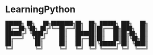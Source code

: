 # LearningPython
<pre>
██████╗ ██╗   ██╗████████╗██╗  ██╗ ██████╗ ███╗   ██╗
██╔══██╗╚██╗ ██╔╝╚══██╔══╝██║  ██║██╔═══██╗████╗  ██║
██████╔╝ ╚████╔╝    ██║   ███████║██║   ██║██╔██╗ ██║
██╔═══╝   ╚██╔╝     ██║   ██╔══██║██║   ██║██║╚██╗██║
██║        ██║      ██║   ██║  ██║╚██████╔╝██║ ╚████║
╚═╝        ╚═╝      ╚═╝   ╚═╝  ╚═╝ ╚═════╝ ╚═╝  ╚═══╝                                           
</pre>
